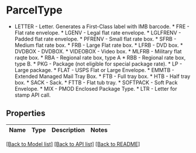 # ParcelType

* LETTER -  Letter. Generates a First-Class label with IMB barcode.  * FRE - Flat rate envelope. * LGENV - Legal flat rate envelope. * LGLFRENV - Padded flat rate envelope. * PFRENV - Small flat rate box. * SFRB - Medium flat rate box. * FRB - Large Flat rate box. * LFRB - DVD box. * DVDBOX - DVDBOX. * VIDEOBOX - Video box. * MLFRB - Military flat raqte box. * RBA - Regional rate box, type A * RBB -  Regional rate box, type B. * PKG - Package (not eligible for special package rate). * LP - Large package. * FLAT - USPS Flat or Large Envelope. * EMMTB - Extended Managed Mail Tray Box. * FTB - Full tray box. * HTB - Half tray box. * SACK - Sack. * FTTB - Flat tub tray. * SOFTPACK - Soft Pack Envelope. * MIX - PMOD Enclosed Package Type. * LTR - Letter for stamp API call. 

## Properties

Name | Type | Description | Notes
------------ | ------------- | ------------- | -------------

[[Back to Model list]](../README.md#documentation-for-models) [[Back to API list]](../README.md#documentation-for-api-endpoints) [[Back to README]](../README.md)


